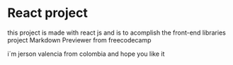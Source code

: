 # React project

this project is made with react js and is to acomplish the front-end libraries project Markdown Previewer from freecodecamp

i´m jerson valencia from colombia and hope you like it
